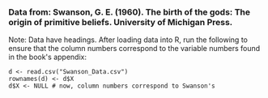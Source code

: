 ### Data from: Swanson, G. E. (1960). The birth of the gods: The origin of primitive beliefs. University of Michigan Press.

Note: Data have headings.
After loading data into R, run the following to ensure that the column numbers correspond to the variable numbers found in the book's appendix:

`d <- read.csv("Swanson_Data.csv")`\
`rownames(d) <- d$X`\
`d$X <- NULL # now, column numbers correspond to Swanson's`
